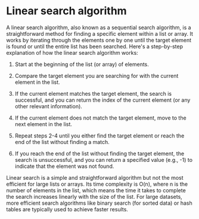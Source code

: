 # Linear search algorithm

A linear search algorithm, also known as a sequential search algorithm, is a straightforward method for finding a specific element within a list or array. It works by iterating through the elements one by one until the target element is found or until the entire list has been searched. Here's a step-by-step explanation of how the linear search algorithm works:

1. Start at the beginning of the list (or array) of elements.

2. Compare the target element you are searching for with the current element in the list.

3. If the current element matches the target element, the search is successful, and you can return the index of the current element (or any other relevant information).

4. If the current element does not match the target element, move to the next element in the list.

5. Repeat steps 2-4 until you either find the target element or reach the end of the list without finding a match.

6. If you reach the end of the list without finding the target element, the search is unsuccessful, and you can return a specified value (e.g., -1) to indicate that the element was not found.

Linear search is a simple and straightforward algorithm but not the most efficient for large lists or arrays. Its time complexity is O(n), where n is the number of elements in the list, which means the time it takes to complete the search increases linearly with the size of the list. For large datasets, more efficient search algorithms like binary search (for sorted data) or hash tables are typically used to achieve faster results.
